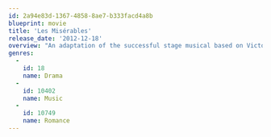 ```yaml
---
id: 2a94e83d-1367-4858-8ae7-b333facd4a8b
blueprint: movie
title: 'Les Misérables'
release_date: '2012-12-18'
overview: "An adaptation of the successful stage musical based on Victor Hugo's classic novel set in 19th-century France, in which a paroled prisoner named Jean Valjean seeks redemption."
genres:
  -
    id: 18
    name: Drama
  -
    id: 10402
    name: Music
  -
    id: 10749
    name: Romance
---
```

